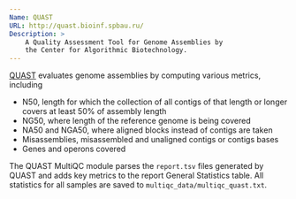 ```yaml
---
Name: QUAST
URL: http://quast.bioinf.spbau.ru/
Description: >
    A Quality Assessment Tool for Genome Assemblies by
    the Center for Algorithmic Biotechnology.
---
```


[QUAST](http://quast.bioinf.spbau.ru/) evaluates genome assemblies by
computing various metrics, including

* N50, length for which the collection of all contigs of that length or
  longer covers at least 50% of assembly length
* NG50, where length of the reference genome is being covered
* NA50 and NGA50, where aligned blocks instead of contigs are taken
* Misassemblies, misassembled and unaligned contigs or contigs bases
* Genes and operons covered

The QUAST MultiQC module parses the `report.tsv` files generated by
QUAST and adds key metrics to the report General Statistics table.
All statistics for all samples are saved to `multiqc_data/multiqc_quast.txt`.